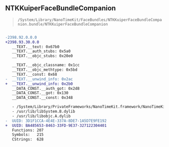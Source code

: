 ## NTKKuiperFaceBundleCompanion

> `/System/Library/NanoTimeKit/FaceBundles/NTKKuiperFaceBundleCompanion.bundle/NTKKuiperFaceBundleCompanion`

```diff

-2398.92.0.0.0
+2398.93.30.0.0
   __TEXT.__text: 0x67b0
   __TEXT.__auth_stubs: 0x5a0
   __TEXT.__objc_stubs: 0x20e0

   __TEXT.__objc_classname: 0x1cc
   __TEXT.__objc_methtype: 0x5bd
   __TEXT.__const: 0x68
-  __TEXT.__unwind_info: 0x2ac
+  __TEXT.__unwind_info: 0x2b0
   __DATA_CONST.__auth_got: 0x2d8
   __DATA_CONST.__got: 0x130
   __DATA_CONST.__const: 0x348

   - /System/Library/PrivateFrameworks/NanoTimeKit.framework/NanoTimeKit
   - /usr/lib/libSystem.B.dylib
   - /usr/lib/libobjc.A.dylib
-  UUID: 3D1F1CCA-4E4E-337A-8DE7-1A5D7E9FE192
+  UUID: BA485653-8463-33FD-9E37-327122304401
   Functions: 207
   Symbols:   215
   CStrings:  628

```
